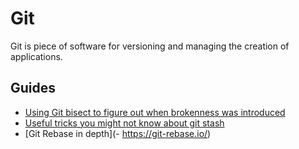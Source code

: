 # Git

Git is piece of software for versioning and managing the creation of applications.

## Guides

- [Using Git bisect to figure out when brokenness was introduced](https://webchick.net/node/99)
- [Useful tricks you might not know about git stash](https://www.freecodecamp.org/news/useful-tricks-you-might-not-know-about-git-stash-e8a9490f0a1a)
- [Git Rebase in depth](- https://git-rebase.io/)
